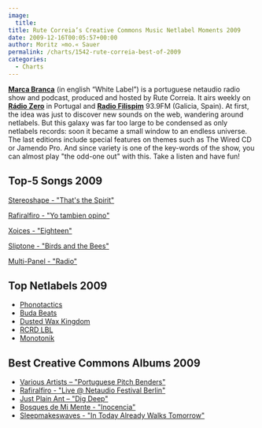 ```yaml
---
image:
  title: 
title: Rute Correia’s Creative Commons Music Netlabel Moments 2009
date: 2009-12-16T00:05:57+00:00
author: Moritz »mo.« Sauer
permalink: /charts/1542-rute-correia-best-of-2009
categories:
  - Charts
---
```



<div class="grid_7">
  <p>
    <a href="http://programamarcabranca.blogspot.com"><strong>Marca Branca</strong></a> (in english “White Label”) is a portuguese netaudio radio show and podcast, produced and hosted by Rute Correia. It airs weekly on <a href="http://www.radiozero.pt"><strong>Rádio Zero</strong></a> in Portugal and <a href="http://pequenosmonstros.blogspot.com/search/label/Rádio%20FilispiM%2093.9%20FM"><strong>Radio Filispim</strong></a> 93.9FM (Galicia, Spain). At first, the idea was just to discover new sounds on the web, wandering around netlabels. But this galaxy was far too large to be condensed as only netlabels records: soon it became a small window to an endless universe. The last editions include special features on themes such as The Wired CD or Jamendo Pro. And since variety is one of the key-words of the show, you can almost play "the odd-one out" with this. Take a listen and have fun! <!--more-->
  </p>
</div>

<div class="clear">
</div>

<div class="grid_5">
  <h2>
    Top-5 Songs 2009
  </h2>
  
  <p>
    <a href="http://mp3.phlow.de/best-of-cc-music-2009/rute_correia/stereoshape_-_thats_the_spirit.mp3">Stereoshape - "That's the Spirit"</a>
  </p>
  
  <p>
    <a href="http://mp3.phlow.de/best-of-cc-music-2009/rute_correia/rafiralfiro_-_yo_tambien_opino.mp3">Rafiralfiro - "Yo tambien opino"</a>
  </p>
  
  <p>
    <a href="http://mp3.phlow.de/best-of-cc-music-2009/rute_correia/xoices_-_eighteen.mp3">Xoices - "Eighteen"</a>
  </p>
  
  <p>
    <a href="http://mp3.phlow.de/best-of-cc-music-2009/rute_correia/sliptone_-_birds_and_the_bees.mp3">Sliptone - "Birds and the Bees"</a>
  </p>
  
  <p>
    <a href="http://mp3.phlow.de/best-of-cc-music-2009/rute_correia/multi-panel_-_radio.mp3"> Multi-Panel - "Radio"</a>
  </p>
</div>

<div class="grid_4">
  <h2>
    Top Netlabels 2009
  </h2>
  
  <ul>
    <li>
      <a href="http://www.phonotactics.info/ " target="_blank">Phonotactics</a>
    </li>
    <li>
      <a href="http://budabeats.com/ " target="_blank">Buda Beats</a>
    </li>
    <li>
      <a href="http://dustedwax.org/ " target="_blank">Dusted Wax Kingdom</a>
    </li>
    <li>
      <a href="http://www.rcrdlbl.com/ " target="_blank">RCRD LBL</a>
    </li>
    <li>
      <a href="http://www.monotonik.com/ " target="_blank">Monotonik</a>
    </li>
  </ul>
</div>

<div class="grid_7">
  <h2>
    Best Creative Commons Albums 2009
  </h2>
  
  <ul>
    <li>
      <a href=""http://www.phonotactics.info/?p=269" target="_blank">Various Artists – "Portuguese Pitch Benders"</a>
    </li>
    <li>
      <a href="http://www.morning-glories.net/freshpoulp/netaudio2009/Rafiralfiro-Live@NetAudioFestival-Berlin-091009.rar" target="_blank">Rafiralfiro - "Live @ Netaudio Festival Berlin"</a>
    </li>
    <li>
      <a href="http://blocsonic.com/releases/show/dig-deep " target="_blank">Just Plain Ant – "Dig Deep"</a>
    </li>
    <li>
      <a href="http://www.mmamm.net/crlmoffice/netlabel/inocencia.html" target="_blank">Bosques de Mi Mente - "Inocencia"</a>
    </li>
    <li>
      <a href="http://www.archive.org/details/LostChildren059 " target="_blank">Sleepmakeswaves - "In Today Already Walks Tomorrow"</a>
    </li>
  </ul>
</div>

<div class="clear">
</div>